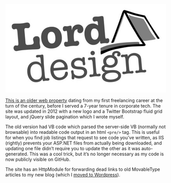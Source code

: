 ![Lord design](https://github.com/lorddev/lorddesign.net/raw/master/LordDesign.Web/img/lord-design12y.jpg)

[This is an older web property](http://www.lorddesign.net/) dating from my first freelancing career at the turn of the century, before I served a 7-year tenure in corporate tech. The site was updated in 2012 with a new logo and a Twitter Bootstrap fluid grid layout, and jQuery slide pagination which I wrote myself.

The old version had VB code which parsed the server-side VB (normally not browsable) into readable code output in an html `<pre/>` tag. This is useful for when you find job listings that request to see code you’ve written, as IIS (rightly) prevents your ASP.NET files from actually being downloaded, and updating one file didn’t require you to update the other as it was auto-generated. This was a cool trick, but it’s no longer necessary as my code is now publicly visible on GitHub.

The site has an HttpModule for forwarding dead links to old MovableType articles to my new blog (which I [moved to Wordpress](http://mustfollow.wordpress.com)).